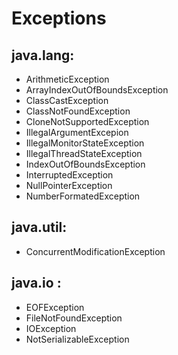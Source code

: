 # Exceptions

## java.lang:

- ArithmeticException
- ArrayIndexOutOfBoundsException
- ClassCastException
- ClassNotFoundException
- CloneNotSupportedException
- IllegalArgumentExcepion
- IllegalMonitorStateException
- IllegalThreadStateException
- IndexOutOfBoundsException
- InterruptedException
- NullPointerException
- NumberFormatedException

## java.util:

- ConcurrentModificationException

## java.io :

- EOFException
- FileNotFoundException
- IOException
- NotSerializableException
